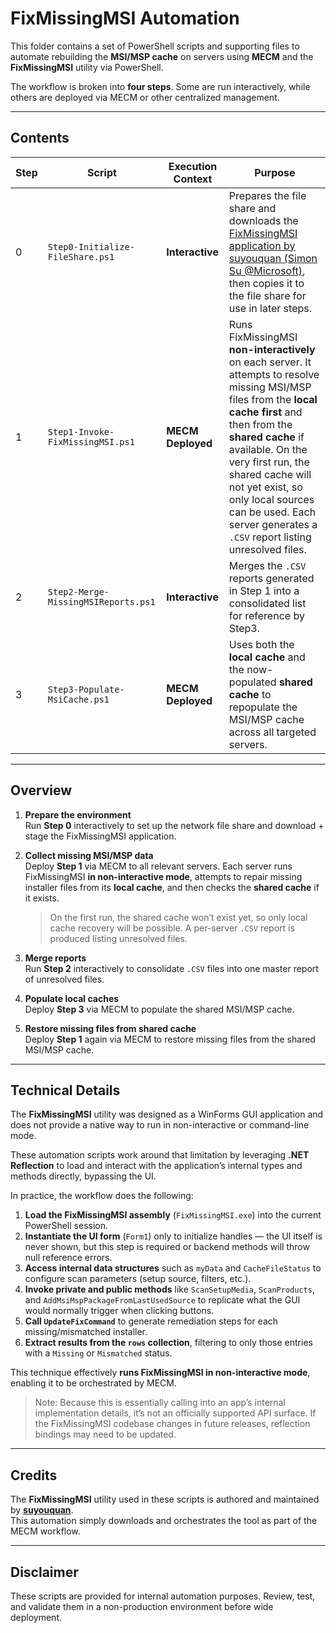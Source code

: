 # FixMissingMSI Automation

This folder contains a set of PowerShell scripts and supporting files to automate rebuilding the **MSI/MSP cache** on servers using **MECM** and the **FixMissingMSI** utility via PowerShell.  

The workflow is broken into **four steps**. Some are run interactively, while others are deployed via MECM or other centralized management.

---

## Contents

| Step | Script | Execution Context | Purpose |
|------|--------|------------------|---------|
| 0 | `Step0-Initialize-FileShare.ps1` | **Interactive** | Prepares the file share and downloads the [FixMissingMSI application by suyouquan (Simon Su @Microsoft)](https://github.com/suyouquan/SQLSetupTools/releases/tag/V2.2.1), then copies it to the file share for use in later steps. |
| 1 | `Step1-Invoke-FixMissingMSI.ps1` | **MECM Deployed** | Runs FixMissingMSI **non-interactively** on each server. It attempts to resolve missing MSI/MSP files from the **local cache first** and then from the **shared cache** if available. On the very first run, the shared cache will not yet exist, so only local sources can be used. Each server generates a `.CSV` report listing unresolved files. |
| 2 | `Step2-Merge-MissingMSIReports.ps1` | **Interactive** | Merges the `.CSV` reports generated in Step 1 into a consolidated list for reference by Step3. |
| 3 | `Step3-Populate-MsiCache.ps1` | **MECM Deployed** | Uses both the **local cache** and the now-populated **shared cache** to repopulate the MSI/MSP cache across all targeted servers. |

---

## Overview

1. **Prepare the environment**  
   Run **Step 0** interactively to set up the network file share and download + stage the FixMissingMSI application.

2. **Collect missing MSI/MSP data**  
   Deploy **Step 1** via MECM to all relevant servers. Each server runs FixMissingMSI **in non-interactive mode**, attempts to repair missing installer files from its **local cache**, and then checks the **shared cache** if it exists.  
   > On the first run, the shared cache won’t exist yet, so only local cache recovery will be possible. A per-server `.CSV` report is produced listing unresolved files.

3. **Merge reports**  
   Run **Step 2** interactively to consolidate `.CSV` files into one master report of unresolved files.

4. **Populate local caches**  
   Deploy **Step 3** via MECM to populate the shared MSI/MSP cache.

5. **Restore missing files from shared cache**  
   Deploy **Step 1** again via MECM to restore missing files from the shared MSI/MSP cache.


---

## Technical Details

The **FixMissingMSI** utility was designed as a WinForms GUI application and does not provide a native way to run in non-interactive or command-line mode.  

These automation scripts work around that limitation by leveraging **.NET Reflection** to load and interact with the application’s internal types and methods directly, bypassing the UI.  

In practice, the workflow does the following:

1. **Load the FixMissingMSI assembly** (`FixMissingMSI.exe`) into the current PowerShell session.  
2. **Instantiate the UI form** (`Form1`) only to initialize handles — the UI itself is never shown, but this step is required or backend methods will throw null reference errors.  
3. **Access internal data structures** such as `myData` and `CacheFileStatus` to configure scan parameters (setup source, filters, etc.).  
4. **Invoke private and public methods** like `ScanSetupMedia`, `ScanProducts`, and `AddMsiMspPackageFromLastUsedSource` to replicate what the GUI would normally trigger when clicking buttons.  
5. **Call `UpdateFixCommand`** to generate remediation steps for each missing/mismatched installer.  
6. **Extract results from the `rows` collection**, filtering to only those entries with a `Missing` or `Mismatched` status.  

This technique effectively **runs FixMissingMSI in non-interactive mode**, enabling it to be orchestrated by MECM.  

>  Note: Because this is essentially calling into an app’s internal implementation details, it’s not an officially supported API surface. If the FixMissingMSI codebase changes in future releases, reflection bindings may need to be updated.

---

##  Credits

The **FixMissingMSI** utility used in these scripts is authored and maintained by **[suyouquan](https://github.com/suyouquan/SQLSetupTools/releases/tag/V2.2.1)**.  
This automation simply downloads and orchestrates the tool as part of the MECM workflow.  

---

##  Disclaimer

These scripts are provided for internal automation purposes. Review, test, and validate them in a non-production environment before wide deployment.  
